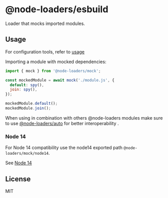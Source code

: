 # @node-loaders/esbuild

Loader that mocks imported modules.

## Usage

For configuration tools, refer to [usage](https://github.com/node-loaders/loaders#usage)

Importing a module with mocked dependencies:

```js
import { mock } from '@node-loaders/mock';

const mockedModule = await mock('./module.js', {
  default: spy(),
  join: spy(),
});

mockedModule.default();
mockedModule.join();
```

When using in combination with others @node-loaders modules make sure to use [@node-loaders/auto](https://github.com/node-loaders/loaders/tree/main/workspaces/auto#node-loadersauto) for better interoperability .

### Node 14

For Node 14 compatibility use the node14 exported path `@node-loaders/mock/node14`.

See [Node 14](https://github.com/node-loaders/loaders#node_14)

## License

MIT
